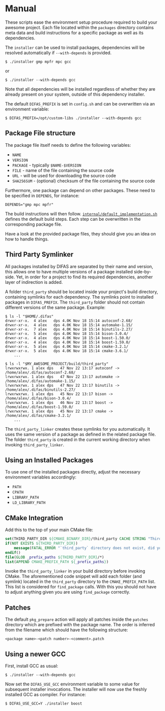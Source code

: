 # Manual

These scripts ease the environment setup procedure required to build your awesome project.
Each file located within the `packages` directory contains meta data and build instructions for a specific package as well as its dependencies.

The `installer` can be used to install packages, dependencies will be resolved automatically if `--with-depends` is provided.

    $ ./installer gmp mpfr mpc gcc

or

    $ ./installer --with-depends gcc

Note that all dependencies will be installed regardless of whether they are already present on your system, outside of this dependency installer.

The default `DIFAS_PREFIX` is set in `config.sh` and can be overwritten via an environment variable:

    $ DIFAS_PREFIX=/opt/custom-libs ./installer --with-depends gcc

## Package File structure

The package file itself needs to define the following variables:

- `NAME`
- `VERSION`
- `PACKAGE` - typically `$NAME-$VERSION`
- `FILE` - name of the file containing the source code
- `URL` - will be used for downloading the source code
- `SHA256SUM` - (optional) checksum of the file containing the source code

Furthermore, one package can depend on other packages.
These need to be specified in `DEPENDS`, for instance:

    DEPENDS="gmp mpc mpfr"

The build instructions will then follow.
[`internal/default_implementation.sh`](internal/default_implementation.sh) defines the default build steps.
Each step can be overwritten in the corresponding package file.

Have a look at the provided package files, they should give you an idea on how to handle things.

## Third Party Symlinker

All packages installed by DIFAS are separated by their name and version, this allows one to have multiple versions of a package installed side-by-side.
Yet, in order for a project to find its required dependencies, another layer of indirection is added.

A folder `third_party` should be located inside your project's build directory, containing symlinks for each dependency.
The symlinks point to installed packages in `DIFAS_PREFIX`.
The `third_party` folder should not contain different versions of the same package.
Example:

    $ ls -l "$HOME/.difas"
    drwxr-xr-x.  4 alex   dps 4.0K Nov 18 15:14 autoconf-2.68/
    drwxr-xr-x.  4 alex   dps 4.0K Nov 18 15:14 automake-1.15/
    drwxr-xr-x.  7 alex   dps 4.0K Nov 18 15:14 binutils-2.27/
    drwxr-xr-x.  5 alex   dps 4.0K Nov 18 15:14 bison-3.0.4/
    drwxr-xr-x.  4 alex   dps 4.0K Nov 18 15:14 boost-1.50.0/
    drwxr-xr-x.  4 alex   dps 4.0K Nov 18 15:14 boost-1.59.0/
    drwxr-xr-x.  5 alex   dps 4.0K Nov 18 15:14 cmake-3.2.1/
    drwxr-xr-x.  5 alex   dps 4.0K Nov 18 15:14 cmake-3.6.1/
        ...

    $ ls -l "$MY_AWESOME_PROJECT/build/third_party"
    lrwxrwxrwx. 1 alex dps   47 Nov 22 13:17 autoconf -> /home/alex/.difas/autoconf-2.68/
    lrwxrwxrwx. 1 alex dps   47 Nov 22 13:17 automake -> /home/alex/.difas/automake-1.15/
    lrwxrwxrwx. 1 alex dps   47 Nov 22 13:17 binutils -> /home/alex/.difas/binutils-2.27/
    lrwxrwxrwx. 1 alex dps   45 Nov 22 13:17 bison -> /home/alex/.difas/bison-3.0.4/
    lrwxrwxrwx. 1 alex dps   46 Nov 22 13:17 boost -> /home/alex/.difas/boost-1.59.0/
    lrwxrwxrwx. 1 alex dps   45 Nov 22 13:17 cmake -> /home/alex/.difas/cmake-3.2.1/
        ...

The `third_party_linker` creates these symlinks for you automatically.
It uses the same version of a package as defined in the related package file.
The folder `third_party` is created in the current working directory when invoking `third_party_linker`.

## Using an Installed Packages

To use one of the installed packages directly, adjust the necessary environment variables accordingly:

- `PATH`
- `CPATH`
- `LIBRARY_PATH`
- `LD_LIBRARY_PATH`

## CMake Integration

Add this to the top of your main CMake file:

```cmake
set(THIRD_PARTY_DIR ${CMAKE_BINARY_DIR}/third_party CACHE STRING "Third Party Directory")
if(NOT EXISTS ${THIRD_PARTY_DIR})
	message(FATAL_ERROR "`third_party` directory does not exist, did you run `third_party_linker` ?")
endif()
file(GLOB _prefix_paths ${THIRD_PARTY_DIR}/*)
list(APPEND CMAKE_PREFIX_PATH ${_prefix_paths})
```

Invoke the `third_party_linker` in your build directory before invoking CMake.
The aforementioned code snippet will add each folder (and symlink) located in the `third_party` directory to the `CMAKE_PREFIX_PATH` list.
This list is considered for `find_package` calls.
With this you should not have to adjust anything given you are using `find_package` correctly.

## Patches

The default `pkg_prepare` action will apply all patches inside the `patches` directory which are prefixed with the package name.
The order is inferred from the filename which should have the following structure:

    <package name>-<patch number>-<comment>.patch

## Using a newer GCC

First, install GCC as usual:

    $ ./installer --with-depends gcc

Now set the `DIFAS_USE_GCC` environment variable to some value for subsequent installer invocations.
The installer will now use the freshly installed GCC as compiler.
For instance:

    $ DIFAS_USE_GCC=Y ./installer boost
